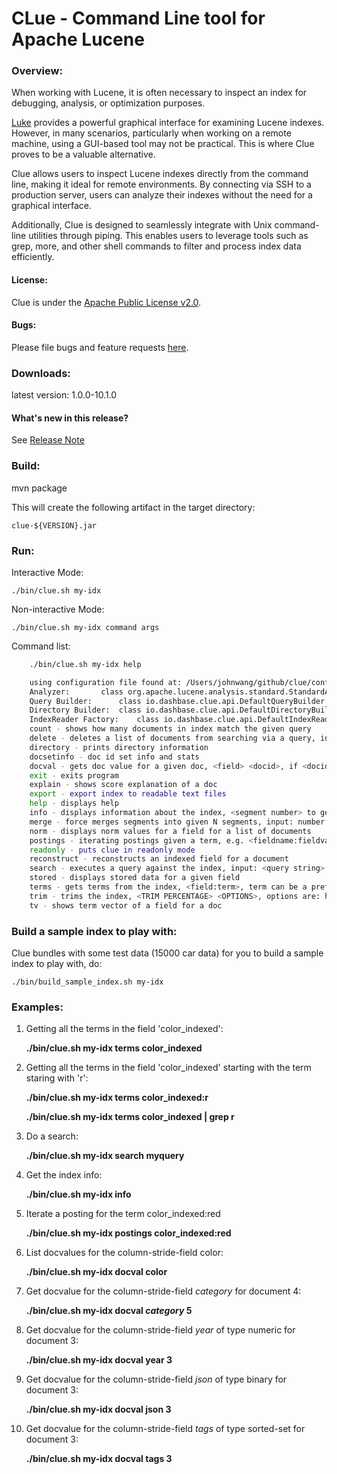 CLue - Command Line tool for Apache Lucene
==========================================

### Overview:

When working with Lucene, it is often necessary to inspect an index for debugging, analysis, or optimization purposes.

[Luke](https://github.com/apache/lucene/tree/main/lucene/luke) provides a powerful graphical interface for examining Lucene indexes. However, in many scenarios, particularly when working on a remote machine, using a GUI-based tool may not be practical. This is where Clue proves to be a valuable alternative.

Clue allows users to inspect Lucene indexes directly from the command line, making it ideal for remote environments. By connecting via SSH to a production server, users can analyze their indexes without the need for a graphical interface.

Additionally, Clue is designed to seamlessly integrate with Unix command-line utilities through piping. This enables users to leverage tools such as grep, more, and other shell commands to filter and process index data efficiently.


#### License:

Clue is under the [Apache Public License v2.0](http://www.apache.org/licenses/LICENSE-2.0.html).

#### Bugs:

Please file bugs and feature requests [here](https://github.com/javasoze/clue/issues).

### Downloads:

latest version: 1.0.0-10.1.0

#### What's new in this release?

See [Release Note](https://github.com/javasoze/clue/releases/tag/release-1.0.0-10.1.0)

### Build:

mvn package

This will create the following artifact in the target directory:

```clue-${VERSION}.jar```

### Run:

Interactive Mode:

    ./bin/clue.sh my-idx

Non-interactive Mode:

    ./bin/clue.sh my-idx command args

Command list:
```bash
    ./bin/clue.sh my-idx help

    using configuration file found at: /Users/johnwang/github/clue/config/clue.conf
	Analyzer: 		class org.apache.lucene.analysis.standard.StandardAnalyzer
	Query Builder: 		class io.dashbase.clue.api.DefaultQueryBuilder
	Directory Builder: 	class io.dashbase.clue.api.DefaultDirectoryBuilder
	IndexReader Factory: 	class io.dashbase.clue.api.DefaultIndexReaderFactory
	count - shows how many documents in index match the given query
	delete - deletes a list of documents from searching via a query, input: query
	directory - prints directory information
	docsetinfo - doc id set info and stats
	docval - gets doc value for a given doc, <field> <docid>, if <docid> not specified, all docs are shown
	exit - exits program
	explain - shows score explanation of a doc
	export - export index to readable text files
	help - displays help
	info - displays information about the index, <segment number> to get information on the segment
	merge - force merges segments into given N segments, input: number of max segments
	norm - displays norm values for a field for a list of documents
	postings - iterating postings given a term, e.g. <fieldname:fieldvalue>
	readonly - puts clue in readonly mode
	reconstruct - reconstructs an indexed field for a document
	search - executes a query against the index, input: <query string>
	stored - displays stored data for a given field
	terms - gets terms from the index, <field:term>, term can be a prefix
	trim - trims the index, <TRIM PERCENTAGE> <OPTIONS>, options are: head, tail, random
	tv - shows term vector of a field for a doc
```
	
### Build a sample index to play with:

Clue bundles with some test data (15000 car data) for you to build a sample index to play with, do:

    ./bin/build_sample_index.sh my-idx
	

### Examples:

1. Getting all the terms in the field 'color_indexed':

    **./bin/clue.sh my-idx terms color_indexed**

2. Getting all the terms in the field 'color_indexed' starting with the term staring with 'r':

    **./bin/clue.sh my-idx terms color_indexed:r**

    **./bin/clue.sh my-idx terms color_indexed | grep r**

3. Do a search:

    **./bin/clue.sh my-idx search myquery**

4. Get the index info:

    **./bin/clue.sh my-idx info**

5. Iterate a posting for the term color_indexed:red

    **./bin/clue.sh my-idx postings color_indexed:red**

6. List docvalues for the column-stride-field color:

    **./bin/clue.sh my-idx docval color**

7. Get docvalue for the column-stride-field *category* for document 4:

    **./bin/clue.sh my-idx docval *category* 5**

8. Get docvalue for the column-stride-field *year* of type numeric for document 3:

	**./bin/clue.sh my-idx docval year 3**
	
9. Get docvalue for the column-stride-field *json* of type binary for document 3:

	**./bin/clue.sh my-idx docval json 3**
	
9. Get docvalue for the column-stride-field *tags* of type sorted-set for document 3:

	**./bin/clue.sh my-idx docval tags 3**
